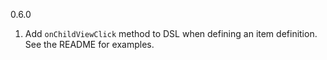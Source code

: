 0.6.0

1. Add `onChildViewClick` method to DSL when defining an item definition. See the README for examples.